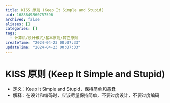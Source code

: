 ```yaml
---
title: KISS 原则 (Keep It Simple and Stupid)
uid: 1688849860757596
archived: false
aliases: []
categories: []
tags:
  - 计算机/设计模式/基本原则/其它原则
createTime: "2024-04-23 00:07:33"
updateTime: "2024-04-23 00:07:33"
---
```


# KISS 原则 (Keep It Simple and Stupid)

- 定义：Keep It Simple and Stupid，保持简单和愚蠢
- 解释：在设计和编码时，应该尽量保持简单，不要过度设计，不要过度编码
